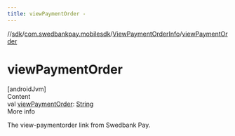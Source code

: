 ```yaml
---
title: viewPaymentOrder -
---
```

//[sdk](../../../index)/[com.swedbankpay.mobilesdk](../index)/[ViewPaymentOrderInfo](index)/[viewPaymentOrder](view-payment-order)



# viewPaymentOrder  
[androidJvm]  
Content  
val [viewPaymentOrder](view-payment-order): [String](https://kotlinlang.org/api/latest/jvm/stdlib/kotlin/-string/index.html)  
More info  


The view-paymentorder link from Swedbank Pay.

  



